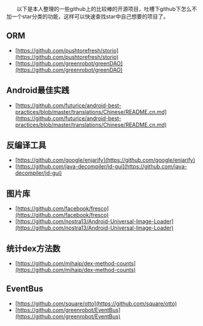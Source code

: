 &#160; &#160; &#160; &#160;以下是本人整理的一些github上的比较棒的开源项目，吐槽下github下怎么不加一个star分类的功能，这样可以快速查找star中自己想要的项目了。 

ORM 
----   
* [https://github.com/pushtorefresh/storio](https://github.com/pushtorefresh/storio)  
* [https://github.com/greenrobot/greenDAO](https://github.com/greenrobot/greenDAO)

Android最佳实践  
----  
* [https://github.com/futurice/android-best-practices/blob/master/translations/Chinese/README.cn.md](https://github.com/futurice/android-best-practices/blob/master/translations/Chinese/README.cn.md)

反编译工具
----
* [https://github.com/google/enjarify](https://github.com/google/enjarify)
* [https://github.com/java-decompiler/jd-gui](https://github.com/java-decompiler/jd-gui)

图片库
----
* [https://github.com/facebook/fresco](https://github.com/facebook/fresco)
* [https://github.com/nostra13/Android-Universal-Image-Loader](https://github.com/nostra13/Android-Universal-Image-Loader)

统计dex方法数
----
* [https://github.com/mihaip/dex-method-counts](https://github.com/mihaip/dex-method-counts)

EventBus
----
* [https://github.com/square/otto](https://github.com/square/otto)
* [https://github.com/greenrobot/EventBus](https://github.com/greenrobot/EventBus)
